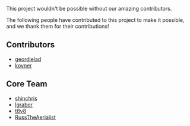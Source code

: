 This project wouldn't be possible without our amazing contributors.

The following people have contributed to this project to make it possible, and we thank them for their contributions!

## Contributors

* [geordielad](https://github.com/geordielad)
* [kovner](https://github.com/kovner)


## Core Team

* [shinchris](https://github.com/shinchris)
* [lgraber](https://github.com/lgraber)
* [t8y8](https://github.com/t8y8)
* [RussTheAerialist](https://github.com/RussTheAerialist)
